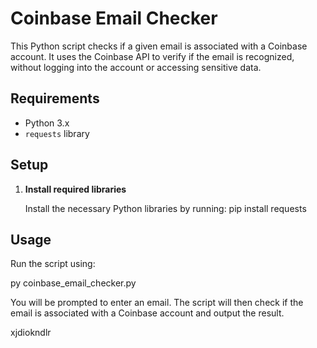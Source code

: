 # Coinbase Email Checker

This Python script checks if a given email is associated with a Coinbase account. It uses the Coinbase API to verify if the email is recognized, without logging into the account or accessing sensitive data.

## Requirements

- Python 3.x
- `requests` library

## Setup

1. **Install required libraries**

   Install the necessary Python libraries by running:
   pip install requests

## Usage

Run the script using:

py coinbase_email_checker.py

You will be prompted to enter an email. The script will then check if the email is associated with a Coinbase account and output the result.

xjdiokndlr